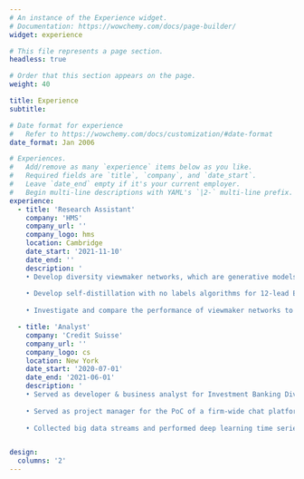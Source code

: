 ```yaml
---
# An instance of the Experience widget.
# Documentation: https://wowchemy.com/docs/page-builder/
widget: experience

# This file represents a page section.
headless: true

# Order that this section appears on the page.
weight: 40

title: Experience
subtitle:

# Date format for experience
#   Refer to https://wowchemy.com/docs/customization/#date-format
date_format: Jan 2006

# Experiences.
#   Add/remove as many `experience` items below as you like.
#   Required fields are `title`, `company`, and `date_start`.
#   Leave `date_end` empty if it's your current employer.
#   Begin multi-line descriptions with YAML's `|2-` multi-line prefix.
experience:
  - title: 'Research Assistant'
    company: 'HMS'
    company_url: ''
    company_logo: hms
    location: Cambridge
    date_start: '2021-11-10'
    date_end: ''
    description: '
    • Develop diversity viewmaker networks, which are generative models with stochastic boundaries for data augmentations, via Pytorch Lightning, to adversarially auto       learn and generate augmentations on 12-lead electrocardiogram (ECG) sensor data for self-supervised learning tasks, so as to reduce the rigorous trial and error       by human experts. 
    
    • Develop self-distillation with no labels algorithms for 12-lead ECG data using Convolutional Neural Networks and Vision Transformers. 
    
    • Investigate and compare the performance of viewmaker networks to those of other previous contrastive methods, in particular whether viewmaker networks learned         views that are medically sensible, and whether they are more robust to corruptions commonly observed in ECG data collection settings.'

  - title: 'Analyst'
    company: 'Credit Suisse'
    company_url: ''
    company_logo: cs
    location: New York
    date_start: '2020-07-01'
    date_end: '2021-06-01'
    description: '
    • Served as developer & business analyst for Investment Banking Division, building Airflow automated data ETL pipelines and constructing a centralized Azure cloud      data platform for bonds and credit default swaps. 
    
    • Served as project manager for the PoC of a firm-wide chat platform that leverages NLP to assist sales & trading team to a competitive edge. 
    
    • Collected big data streams and performed deep learning time series predictions on stock trends.'


design:
  columns: '2'
---
```

